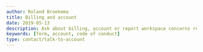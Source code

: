 ```yaml
---
author: Roland Broekema
title: Billing and account
date: 2019-05-13
description: Ask about billing, account or report workspace concerns related to our code of conduct.
keywords: [form, account, code of conduct]
type: contact/talk-to-account
---
```


